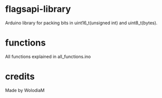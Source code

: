 # flagsapi-library
Arduino library for packing bits in uint16_t(unsigned int) and uint8_t(bytes).
# functions
All functions explained in all_functions.ino
# credits
Made by WolodiaM
